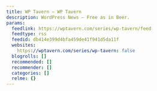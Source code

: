```yaml
---
title: WP Tavern – WP Tavern
description: WordPress News — Free as in Beer.
params:
  feedlink: https://wptavern.com/series/wp-tavern/feed
  feedtype: rss
  feedid: db414e399d4bfa459de41f941d5da11f
  websites:
    https://wptavern.com/series/wp-tavern: false
  blogrolls: []
  recommended: []
  recommender: []
  categories: []
  relme: {}
---
```

